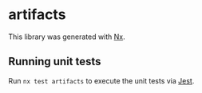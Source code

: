 # artifacts

This library was generated with [Nx](https://nx.dev).

## Running unit tests

Run `nx test artifacts` to execute the unit tests via [Jest](https://jestjs.io).
